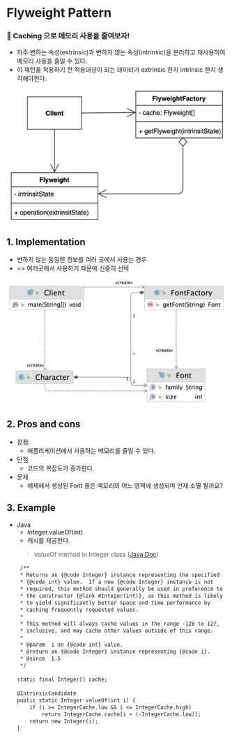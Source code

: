 # Flyweight Pattern

### 📝 Caching 으로 메모리 사용을 줄여보자!

* 자주 변하는 속성(extrinsic)과 변하지 않는 속성(intrinsic)을 분리하고 재사용하여 메모리 사용을 줄일 수 있다.
* 이 패턴을 적용하기 전 적용대상이 되는 데이터가 extrinsic 한지 intrinsic 한지 생각해야한다.

![](images/flyweightClassDiagram.png)
## 1. Implementation
* 변하지 않는 동일한 정보를 여러 곳에서 사용는 경우 
* => 여러곳에서 사용하기 때문에 신중히 선택

![](images/fontFactory.png)
## 2. Pros and cons
* 장점:
    * 애플리케이션에서 사용하는 메모리를 줄일 수 있다.
* 단점
    * 코드의 복잡도가 증가한다.
* 문제
    * 예제에서 생성된 Font 들은 메모리의 어느 영역에 생성되며 언제 소멸 될까요?

## 3. Example
* Java
    * Integer.valueOf(int)
    * 캐시를 제공한다.
  > valueOf method in Integer class ([Java Doc](https://docs.oracle.com/javase/8/docs/api/java/lang/Integer.html#valueOf-int-))
    ```
     /**
     * Returns an {@code Integer} instance representing the specified
     * {@code int} value.  If a new {@code Integer} instance is not
     * required, this method should generally be used in preference to
     * the constructor {@link #Integer(int)}, as this method is likely
     * to yield significantly better space and time performance by
     * caching frequently requested values.
     *
     * This method will always cache values in the range -128 to 127,
     * inclusive, and may cache other values outside of this range.
     *
     * @param  i an {@code int} value.
     * @return an {@code Integer} instance representing {@code i}.
     * @since  1.5
     */
    
    static final Integer[] cache;
    
    @IntrinsicCandidate
    public static Integer valueOf(int i) {
        if (i >= IntegerCache.low && i <= IntegerCache.high)
            return IntegerCache.cache[i + (-IntegerCache.low)];
        return new Integer(i);
    }
  ```
